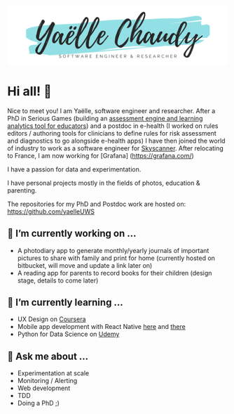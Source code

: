 [![Header](https://github.com/yaelleC/yaelleC/blob/main/yaelle_chaudy.png?raw=true "Header")](https://www.linkedin.com/in/yaellechaudy/)

# Hi all! 👋

Nice to meet you! I am Yaëlle, software engineer and researcher. After a PhD in Serious Games (building an [assessment engine and learning analytics tool for educators](https://www.researchgate.net/publication/305215768_An_Assessment_and_Learning_Analytics_Engine_for_Games-based_Learning)) and a postdoc in e-health (I worked on rules editors / authoring tools for clinicians to define rules for risk assessment and diagnostics to go alongside e-health apps) I have then joined the world of industry to work as a software engineer for [Skyscanner](https://www.skyscanner.net/). 
After relocating to France, I am now working for [Grafana] (https://grafana.com/) 

I have a passion for data and experimentation. 

I have personal projects mostly in the fields of photos, education & parenting.

The repositories for my PhD and Postdoc work are hosted on: https://github.com/yaelleUWS 

## 🔭 I’m currently working on ...

* A photodiary app to generate monthly/yearly journals of important pictures to share with family and print for home (currently hosted on bitbucket, will move and update a link later on)
* A reading app for parents to record books for their children (design stage, details to come later)

## 🌱 I’m currently learning ...

* UX Design on [Coursera](https://www.coursera.org/learn/ux-design-concept-wireframe/home/welcome)
* Mobile app development with React Native [here](https://www.coursera.org/learn/react-native/home/welcome) and [there](https://www.coursera.org/learn/android-app/home/welcome)
* Python for Data Science on [Udemy](https://www.udemy.com/course/python-for-data-science-and-machine-learning-bootcamp/)

## 💬 Ask me about ...

* Experimentation at scale
* Monitoring / Alerting
* Web development
* TDD
* Doing a PhD ;) 

<!--
**yaelleC/yaelleC** is a ✨ _special_ ✨ repository because its `README.md` (this file) appears on your GitHub profile.

Here are some ideas to get you started:
- 👯 I’m looking to collaborate on ...
- 🤔 I’m looking for help with ...
- 💬 Ask me about ...
- 📫 How to reach me: ...
- 😄 Pronouns: ...
- ⚡ Fun fact: ...
-->
